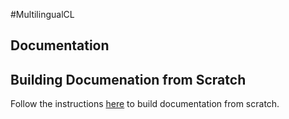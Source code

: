 #MultilingualCL

## Documentation

## Building Documenation from Scratch
Follow the instructions [here](README.md) to build documentation from scratch.
